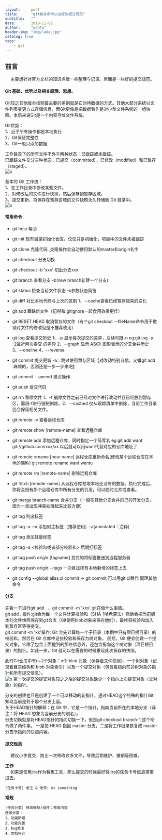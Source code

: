 ```yaml
---
layout:     post
title:      "git相关命令以及好的提交规范"
subtitle:   ""
date:       2018-11-02
author:     "wantu"
header-img: "img/lake.jpg"
catalog: true
tags:
    - git
---
```

## 前言
&nbsp;&#8195;主要想针对官方文档的知识点做一些整理与记录。后面是一些好的提交规范。
#### Git 基础、优势以及相关原理、思想。
Git较之其他版本控制最主要的差别就是它对待数据的方式。其他大部分系统以文件列表变更方式存储信息，而Git更像是把数据看作是对小型文件系统的一组快照。本质来说Git是一个内容寻址文件系统。<br>

Git优势：<br>
1、近乎所有操作都是本地执行<br>
2、Git保证完整性<br>
3、Git一般只添加数据<br>

工作目录下的所有文件不外乎两种状态：已跟踪或未跟踪。<br>
已跟踪文件又分三种状态：已提交（committed），已修改（modified）和已暂存（staged）。<br>
![x](/img/git文件状态变化周期.jpg)

基本的 Git 工作流：<br>
1、在工作目录中修改某些文件。<br>
2、对修改后的文件进行快照，然后保存到暂存区域。<br>
3、提交更新，将保存在暂存区域的文件快照永久转储到 Git 目录中。<br>
![x](/img/git本地操作流.jpg)


#### 常用命令

* git help 帮助
* git init 现有目录初始化仓库，仅仅只是初始化，项目中的文件未被跟踪
* git clone 克隆代码 ,克隆操作会自动使用默认的master和origin名字
* git checkout 分支切换
* git checkout -b 'xxx' 切出分支xxx

* git branch 查看分支 -b(new branch新建一个分支)
* git status 检查当前文件状态 -s参数状态简览
* git diff 对比本地代码与上次的区别 1、--cache查看已经暂存起来的变化
* git add  跟踪新文件（记得和.gitignore一起食用效果更佳）
* git RESET HEAD 取消暂存的文件（有个git checkout --fileName命令用于撤销对文件的修改但是不推荐使用）
* git log 查看提交历史 1、-p 显示每次提交的差异，后续可跟-n eg:git log -p -2最近两次提交 的差异 2、--graph 显示 ASCII 图形表示的分支合并历史 3、--oneline 4、--reverse
* git commit 提交更新 -a：跳过使用暂存区域【对改动特别自信，又嫌git add .麻烦的，否则还是一步一步来吧】
* git commit --amend 撤消操作
* git push 提交代码 
* git rm 移除文件 1、-f 删除文件之前已经对文件进行改动并且已经放到暂存区，需用-f进行强制删除。2、--cached 仅从跟踪清单中删除，当前工作目录仍会保留相关文件。

* git remote -v 查看远程仓库
* git remote show [remote-name] 查看远程仓库
* git remote add <shortName> <url> 添加远程仓库，同时指定一个简写名 eg:git add want git://github.com/xxx/xx 以后就可以用want代替对应的仓库地址了
* git remote rename [new-name] 远程仓库重新命名(修改某个远程仓库在本地的简称) git remote rename want wantu
* git remote rm [remote-name] 删除远程仓库
* git fetch [remote-name] 从远程仓库拉取本地还没有的数据。执行完成后，你将会拥有那个远程仓库中所有分支的引用，可以随时合并或查看。
* git merge branch-name 合并分支（一般在其他分支合并自己的开发分支，因为一旦出现冲突处理起来比较方便）

* git tag 列出标签
* git tag -a <tag-version> -m <remark-info> 添加附注标签（推荐使用）-a(annotated：注释)
* git tag <tag-version> 添加轻量标签
* git tag -a <tag-version> <校验和或者部分校验和> 后期打标签
* git tag push origin [tagname] 显式的将标签推送到远程服务器
* git tag push origin --tags 一次推送所有本地新增的标签上去
* git config --global alias.ci commit   =>  git commit 可以用git ci替代 同理其他命令

#### 分支
先看一下进行git add . 、git commit -m 'xxx' git在做什么事情。<br>
git add . 操作:git会为每一个文件计算校验和（SHA-1哈希算法）然后会把当前版本的文件快照保存到git仓库（Git使用blob对象来保存他们），最终将校验和加入到暂存区等待提交。<br>
git commit -m 'xx'操作: Git 会先计算每一个子目录（本例中只有项目根目录）的校验和，然后在 Git 仓库中这些校验和保存为树对象。 随后，Git 便会创建一个提交对象，它除了包含上面提到的那些信息外，还包含指向这个树对象（项目根目录）的指针。如此一来，Git 就可以在需要的时候重现此次保存的快照。<br>

此时Git仓库中有n+2个对象：n个 blob 对象（保存着文件快照）、一个树对象（记录着目录结构和 blob 对象索引）以及一个提交对象（包含着指向前述树对象的指针和所有提交信息）。<br>
![x](/img/git分支.png)
第一次提交的提交对象较之之后的提交对象缺少一个指向上次提交对象（父对象）的指针。<br>

分支的创建也只是创建了一个可以移动的新指针，通过HEAD这个特殊的指针Git知晓当前是处于那个分支上面。<br>
关于HEAD指针的解释：在 Git 中，它是一个指针，指向当前所在的本地分支（译注：将 HEAD 想象为当前分支的别名）。<br>
分支切换就是将HEAD指针的指向切换一下。但是git checkout branch-1 这个命令做了两件事。 一是使 HEAD 指回 master 分支，二是将工作目录恢复成 master 分支所指向的快照内容。<br>

#### 提交规范
&nbsp;&#8195;建议小步提交，防止一次修改过多文件，导致后期维护、撤销等困难。<br>

**工作**<br>
&nbsp;&#8195;如果是使用jira作为看板工具，那么提交的时候最好将jira的任务卡号信息携带进去。<br>
```
[任务卡号] 老王 & 老李: do something
```

**常规**
```
[任务分类] 修改模块/组件：修改内容
任务分类：
1、功能新增
2、功能完善
3、bug修复
4、文档补充
```

